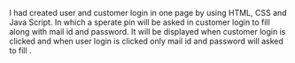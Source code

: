 I had created user and customer login in one page by using HTML, CSS and Java Script. In which a sperate pin will be asked in customer login to fill along with mail id and password. It will be displayed when customer login is clicked and when user login is clicked only mail id and password will asked to fill .
